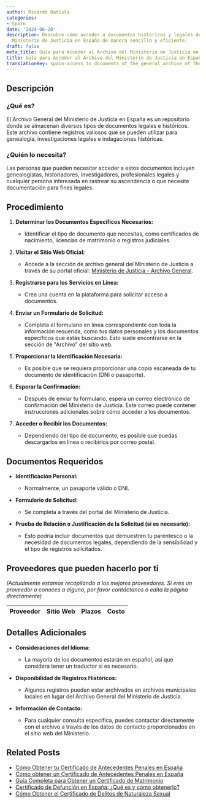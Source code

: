 ```yaml
---
author: Ricardo Batista
categories:
- Spain
date: '2024-06-20'
description: Descubre cómo acceder a documentos históricos y legales del Archivo del
  Ministerio de Justicia en España de manera sencilla y eficiente.
draft: false
meta_title: Guía para Acceder al Archivo del Ministerio de Justicia en España
title: Guía para Acceder al Archivo del Ministerio de Justicia en España
translationKey: spain-access_to_documents_of_the_general_archive_of_the_ministry_of_justice
---
```



## Descripción

### ¿Qué es?
El Archivo General del Ministerio de Justicia en España es un repositorio donde se almacenan diversos tipos de documentos legales e históricos. Este archivo contiene registros valiosos que se pueden utilizar para genealogía, investigaciones legales e indagaciones históricas.

### ¿Quién lo necesita?
Las personas que pueden necesitar acceder a estos documentos incluyen genealogistas, historiadores, investigadores, profesionales legales y cualquier persona interesada en rastrear su ascendencia o que necesite documentación para fines legales.

## Procedimiento
1. **Determinar los Documentos Específicos Necesarios:**
   - Identificar el tipo de documento que necesitas, como certificados de nacimiento, licencias de matrimonio o registros judiciales.

2. **Visitar el Sitio Web Oficial:**
   - Accede a la sección de archivo general del Ministerio de Justicia a través de su portal oficial: [Ministerio de Justicia - Archivo General](https://www.mjusticia.gob.es/).

3. **Registrarse para los Servicios en Línea:**
   - Crea una cuenta en la plataforma para solicitar acceso a documentos.

4. **Enviar un Formulario de Solicitud:**
   - Completa el formulario en línea correspondiente con toda la información requerida, como tus datos personales y los documentos específicos que estás buscando. Esto suele encontrarse en la sección de "Archivo" del sitio web.

5. **Proporcionar la Identificación Necesaria:**
   - Es posible que se requiera proporcionar una copia escaneada de tu documento de identificación (DNI o pasaporte).

6. **Esperar la Confirmación:**
   - Después de enviar tu formulario, espera un correo electrónico de confirmación del Ministerio de Justicia. Este correo puede contener instrucciones adicionales sobre cómo acceder a los documentos.

7. **Acceder o Recibir los Documentos:**
   - Dependiendo del tipo de documento, es posible que puedas descargarlos en línea o recibirlos por correo postal.

## Documentos Requeridos
- **Identificación Personal:**
  - Normalmente, un pasaporte válido o DNI.

- **Formulario de Solicitud:**
  - Se completa a través del portal del Ministerio de Justicia.

- **Prueba de Relación o Justificación de la Solicitud (si es necesario):**
  - Esto podría incluir documentos que demuestren tu parentesco o la necesidad de documentos legales, dependiendo de la sensibilidad y el tipo de registros solicitados.

## Proveedores que pueden hacerlo por ti
_(Actualmente estamos recopilando a los mejores proveedores. Si eres un proveedor o conoces a alguno, por favor contáctanos o edita la página directamente)_

| Proveedor        |     Sitio Web     |     Plazos    |       Costo      |
| :-------------: | :-------------: |  :-------------: | :-------------: |

## Detalles Adicionales
- **Consideraciones del Idioma:**
  - La mayoría de los documentos estarán en español, así que considera tener un traductor si es necesario.

- **Disponibilidad de Registros Históricos:**
  - Algunos registros pueden estar archivados en archivos municipales locales en lugar del Archivo General del Ministerio de Justicia.

- **Información de Contacto:**
  - Para cualquier consulta específica, puedes contactar directamente con el archivo a través de los datos de contacto proporcionados en el sitio web del Ministerio.


## Related Posts

- [Cómo Obtener tu Certificado de Antecedentes Penales en España](https://tramitit.com/es/guides/spain/certificado_de_antecedentes_penales/)
- [Cómo obtener un Certificado de Antecedentes Penales en España](https://tramitit.com/es/guides/spain/solicitud_de_certificado_de_antecedentes_penales/)
- [Guía Completa para Obtener un Certificado de Matrimonio](https://tramitit.com/es/guides/spain/certificado_de_matrimonio/)
- [Certificado de Defunción en España: ¿Qué es y cómo obtenerlo?](https://tramitit.com/es/guides/spain/certificado_de_defunción/)
- [Cómo Obtener el Certificado de Delitos de Naturaleza Sexual](https://tramitit.com/es/guides/spain/certificado_de_delitos_de_naturaleza_sexual/)